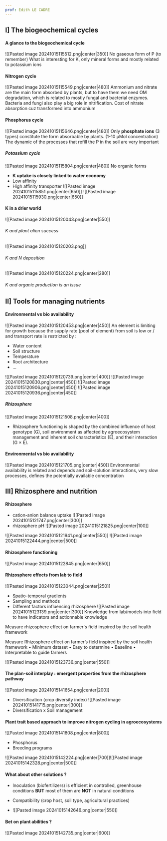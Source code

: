 ```yaml
---
prof: Edith LE CADRE
---
```

## I] The biogeochemical cycles
#### A glance to the biogeochemical cycle
![[Pasted image 20241015115512.png|center|350]]
No gaseous form of P (to remember)
What is interesting for K, only mineral forms and mostly related to potassium ions

#### Nitrogen cycle 
![[Pasted image 20241015115549.png|center|480]]
Ammonium and nitrate are the main form absorbed by plants, but to have them we need OM degradation, which is related to mostly fungal and bacterial enzymes. Bacteria and fungi also play a big role in nitrification.
Cost of nitrate absorption cuz transformed into ammonium

#### Phosphorus cycle
![[Pasted image 20241015115646.png|center|480]]
Only **phosphate ions** (3 types) constitute the form absorbable by plants.
(1-10 µMol concentration)
The dynamic of the processes that refill the P in the soil are very important

##### Potassium cycle
![[Pasted image 20241015115804.png|center|480]]
No organic forms
- **K uptake is closely linked to water economy**
- Low affinity
- High affinity transporter
![[Pasted image 20241015115851.png|center|650]]
![[Pasted image 20241015115930.png|center|650]]
#### K in a drier world
![[Pasted image 20241015120043.png|center|550]]

###### K and plant alien success 
![[Pasted image 20241015120203.png]]
###### K and N deposition
![[Pasted image 20241015120224.png|center|280]]

###### K and organic production is an issue

## II] Tools for managing nutrients
#### Environmental vs bio availability
![[Pasted image 20241015120453.png|center|450]]
An element is limiting for growth because the supply rate (pool of element) from soil is low or / and transport rate is restricted by :
- Water content
- Soil structure
- Temperature
- Root architecture
- ...

![[Pasted image 20241015120739.png|center|400]]
![[Pasted image 20241015120830.png|center|450]]
![[Pasted image 20241015120906.png|center|450]]
![[Pasted image 20241015120936.png|center|450]]
##### Rhizosphere
![[Pasted image 20241015121508.png|center|400]]
- Rhizosphere functioning is shaped by the combined influence of host genotype (G), soil environment as affected by agroecosystem management and inherent soil characteristics (E), and their interaction (G × E).
#### Environmental vs bio availability
![[Pasted image 20241015121705.png|center|450]]
Environmental availability is related and depends and soil-solution interactions, very slow processes, defines the potentially available concentration

## III] Rhizosphere and nutrition

#### Rhizosphere

- cation-anion balance uptake
![[Pasted image 20241015121747.png|center|300]]
- rhizosphere pH
![[Pasted image 20241015121825.png|center|100]]

![[Pasted image 20241015121941.png|center|550]]
![[Pasted image 20241015122444.png|center|500]]

#### Rhizosphere functioning

![[Pasted image 20241015122845.png|center|650]]


#### Rhizosphere effects from lab to field
![[Pasted image 20241015123044.png|center|250]]
- Spatio-temporal gradients
- Sampling and methods
- Different factors influencing rhizosphere
![[Pasted image 20241015123139.png|center|300]]
Knowledge from lab/models into field to have indicators and actionnable knowledge

Measure rhizosphere effect on farmer's field inspired by the soil health framework

Measure Rhizosphere effect on farmer’s field inspired by the soil health framework
• Minimum dataset
• Easy to determine
• Baseline
• Interpretable to guide farmers

![[Pasted image 20241015123736.png|center|550]]

#### The plan-soil interplay : emergent properties from the rhizosphere pathway
![[Pasted image 20241015141654.png|center|200]]
- Diversification (crop diversity index)
![[Pasted image 20241015141715.png|center|300]]
- Diversification x Soil management

#### Plant trait based approach to improve nitrogen cycling in agroecosystems
![[Pasted image 20241015141808.png|center|800]]

- Phosphorus
- Breeding programs

![[Pasted image 20241015142224.png|center|700]]![[Pasted image 20241015142328.png|center|500]]
#### What about other solutions ?

- Inoculation (biofertilizers) is efficient in controlled, greenhouse conditions **BUT** most of them are **NOT** in natural conditions

- Compatibility (crop host, soil type, agricultural practices)
- ![[Pasted image 20241015142646.png|center|550]]
#### Bet on plant abilities ?
![[Pasted image 20241015142735.png|center|600]]

